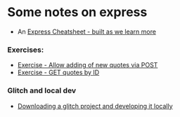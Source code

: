# Some notes on express

* An [Express Cheatsheet - built as we learn more](./express-cheatsheet.md)

### Exercises:

* [Exercise - Allow adding of new quotes via POST](./exercise-post-quotes.md)
* [Exercise - GET quotes by ID](./exercise-quotes-by-id.md)

### Glitch and local dev
* [Downloading a glitch project and developing it locally](instructions-for-downloading-a-glitch-node-project.md)
